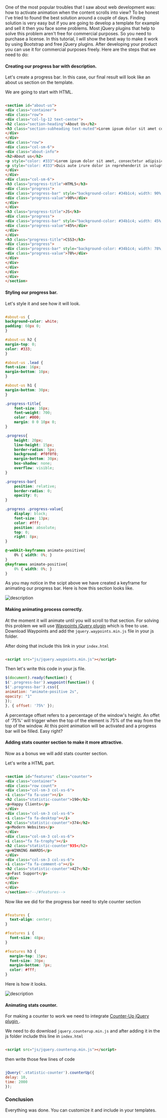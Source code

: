 One of the most popular troubles that I saw about web development was: how to activate animation when the content scrolls into view? To be honest I've tried to found the best solution around a couple of days. Finding solution is very easy but if you are going to develop a template for example and sell it then you face some problems. Most jQuery plugins that help to solve this problem aren't free for commercial purposes. So you need to purchase a license. In this tutorial, I will show the best way to make it work by using Bootstrap and free jQuery plugins. After developing your product you can use it for commercial purposes freely. Here are the steps that we need to do:

####  Creating our progress bar with description.
Let's create a progress bar. In this case, our final result will look like an about us section on the template.

We are going to start with HTML.
```HTML

<section id="about-us">
<div class="container">
<div class="row">
<div class="col-lg-12 text-center">
<h2 class="section-heading">About Us</h2>
<h3 class="section-subheading text-muted">Lorem ipsum dolor sit amet consectetur.</h3>
</div>
</div>
<div class="row">
<div class="col-sm-6">
<div class="about-info">
<h2>About us</h2>
<p style="color: #333">Lorem ipsum dolor sit amet, consectetur adipisicing elit, sed do eiusmod tempor incididunt ut labore et dolore magna aliqua. Ut enim ad minim veniam, quis nostrud exercitation.Ullamco laboris nisi ut aliquip ex ea commodo consequat. </p>
<p style="color: #333">Duis aute irure dolor in reprehenderit in voluptate velit esse cillum dolore eu fugiat nulla pariatur. Excepteur sint occaecat cupidatat non proident, sunt in culpa qui officia deserunt mollit anim id est laborum. Sed ut perspiciatis unde omnis iste. Lorem ipsum dolor sit amet, consectetur adipisicing elit, sed do eiusmod tempor incididunt ut labore et dolore magna aliqua.</p>
</div>
</div>
<div class="col-sm-6">
<h3 class="progress-title">HTML5</h3>
<div class="progress">
<div class="progress-bar" style="background-color: #34b1c4; width: 90%;">
<div class="progress-value">90%</div>
</div>
</div>
<h3 class="progress-title">JS</h3>
<div class="progress">
<div class="progress-bar" style="background-color: #34b1c4; width: 45%;">
<div class="progress-value">45%</div>
</div>
</div>
<h3 class="progress-title">CSS3</h3>
<div class="progress">
<div class="progress-bar" style="background-color: #34b1c4; width: 78%;">
<div class="progress-value">78%</div>
</div>
</div>
</div>
</div>
</div>
</section>
```



####  Styling our progress bar. 
Let's style it and see how it will look.
```CSS

#about-us {
background-color: white;
padding: 60px 0;
}

#about-us h2 {
margin-top: 0;
color: #333;
}

#about-us .lead {
font-size: 16px;
margin-bottom: 10px;
}

#about-us h1 {
margin-bottom: 30px;
}

.progress-title{
    font-size: 16px;
    font-weight: 700;
    color: #000;
    margin: 0 0 10px 0;
}

.progress{
    height: 20px;
    line-height: 15px;
    border-radius: 5px;
    background: #f0f0f0;
    margin-bottom: 30px;
    box-shadow: none;
    overflow: visible;
}

.progress-bar{
    position: relative;
    border-radius: 0;
    opacity: 0;
}

.progress .progress-value{
    display: block;
    font-size: 13px;
    color: #fff;
    position: absolute;
    top: 0;
    right: 8px;
}

@-webkit-keyframes animate-positive{
    0% { width: 0%; }
}
@keyframes animate-positive{
    0% { width: 0%; }
}
```
As you may notice in the scipt above we have created  a keyframe  for animating our progress bar.
Here is how this section looks like.

![description](https://raw.githubusercontent.com/pluralsight/guides/master/images/900dc41c-ca15-42d8-9ffb-4a71a4669a4c.jpg)

#### Making animating process correctly. 

At the moment it will animate until you will scroll to that section. For solving this problem we will use [Waypoints jQuery plugin](https://github.com/imakewebthings/waypoints) which is free to use. 
Download Waypoints and add the `jquery.waypoints.min.js` file in your js folder. 

After doing that include this link in your `index.html`
```HTML

<script src="js/jquery.waypoints.min.js"></script>
```
Then let's write this code in your js file.   
```JavaScript
$(document).ready(function() {
$('.progress-bar').waypoint(function() {
$('.progress-bar').css({
animation: "animate-positive 2s",
opacity: "1"
});
}, { offset: '75%' });
```

 A percentage offset refers to a percentage of the window's height. An offet of '75%' will trigger when the top of the element is 75% of the way from the top of the window. At this point animation will be activated and a progress bar will be filled.
Easy right?

####  Adding stats counter section to make it more attractive. 

Now as a bonus we will  add stats counter section.

Let's write a HTML part.
```HTML

<section id="features" class="counter">
<div class="container">
<div class="row count">
<div class="col-sm-3 col-xs-6">
<i class="fa fa-user"></i>
<h2 class="statistic-counter">190</h2>
<p>Happy Clients</p>
</div>
<div class="col-sm-3 col-xs-6">
<i class="fa fa-desktop"></i>
<h2 class="statistic-counter">374</h2>
<p>Modern Websites</p>
</div>
<div class="col-sm-3 col-xs-6">
<i class="fa fa-trophy"></i>
<h2 class="statistic-counter"935</h2>
<p>WINNING AWARDS</p>
</div>
<div class="col-sm-3 col-xs-6">
<i class="fa fa-comment-o"></i>
<h2 class="statistic-counter">427</h2>
<p>Fast Support</p>
</div>
</div>
</div>
</section><!--/#features-->
```



Now like we did for the progress bar need to style  counter section
```CSS

#features {
  text-align: center;
}

#features i {
  font-size: 48px;
}

#features h3 {
  margin-top: 15px;
  font-size: 30px;
  margin-bottom: 7px;
  color: #fff;
}
```
Here is how it looks.

![description](https://raw.githubusercontent.com/pluralsight/guides/master/images/02e18ba7-ba28-4ac5-962e-15b32760b979.jpg)


####  Animating stats counter. 

For making a counter to work we need to integrate [Counter-Up jQuery plugin ](https://github.com/ciromattia/jquery.counterup).

We need to do download `jquery.counterup.min.js` and after adding it in the js folder include this line in `index.html`
```HTML

<script src="js/jquery.counterup.min.js"></script>
```
then write those few lines of code
```JavaScript

jQuery('.statistic-counter').counterUp({
delay: 10,
time: 2000
});
```

### Conclusion

Everything was done. You can customize it and include in your templates.

